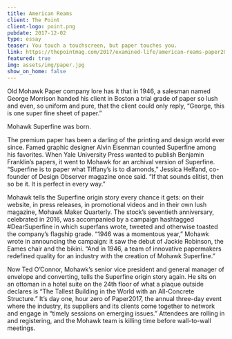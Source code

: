 ```yaml
---
title: American Reams
client: The Point
client-logo: point.png
pubdate: 2017-12-02 
type: essay
teaser: You touch a touchscreen, but paper touches you.
link: https://thepointmag.com/2017/examined-life/american-reams-paper2017
featured: true
img: assets/img/paper.jpg
show_on_home: false
---
```




Old Mohawk Paper company lore has it that in 1946, a salesman named George Morrison handed his client in Boston a trial grade of paper so lush and even, so uniform and pure, that the client could only reply, “George, this is one super fine sheet of paper.”

Mohawk Superfine was born.

The premium paper has been a darling of the printing and design world ever since. Famed graphic designer Alvin Eisenman counted Superfine among his favorites. When Yale University Press wanted to publish Benjamin Franklin’s papers, it went to Mohawk for an archival version of Superfine. “Superfine is to paper what Tiffany’s is to diamonds,” Jessica Helfand, co-founder of Design Observer magazine once said. “If that sounds elitist, then so be it. It is perfect in every way.”

Mohawk tells the Superfine origin story every chance it gets: on their website, in press releases, in promotional videos and in their own lush magazine, Mohawk Maker Quarterly. The stock’s seventieth anniversary, celebrated in 2016, was accompanied by a campaign hashtagged #DearSuperfine in which superfans wrote, tweeted and otherwise toasted the company’s flagship grade. “1946 was a momentous year,” Mohawk wrote in announcing the campaign: it saw the debut of Jackie Robinson, the Eames chair and the bikini. “And in 1946, a team of innovative papermakers redefined quality for an industry with the creation of Mohawk Superfine.”

Now Ted O’Connor, Mohawk’s senior vice president and general manager of envelope and converting, tells the Superfine origin story again. He sits on an ottoman in a hotel suite on the 24th floor of what a plaque outside declares is “The Tallest Building in the World with an All-Concrete Structure.” It’s day one, hour zero of Paper2017, the annual three-day event where the industry, its suppliers and its clients come together to network and engage in “timely sessions on emerging issues.” Attendees are rolling in and registering, and the Mohawk team is killing time before wall-to-wall meetings.

<!--more-->